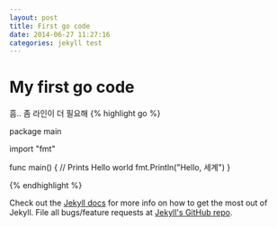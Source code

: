 ```yaml
---
layout: post
title: First go code
date: 2014-06-27 11:27:16
categories: jekyll test
---
```


# My first go code

흠.. 좀 라인이 더 필요해
{% highlight go %}

package main

import "fmt"

func main() {
// Prints Hello world
fmt.Println("Hello, 세계")
}

{% endhighlight %}

Check out the [Jekyll docs][jekyll] for more info on how to get the most out of Jekyll. File all bugs/feature requests at [Jekyll's GitHub repo][jekyll-gh].

[jekyll-gh]: https://github.com/jekyll/jekyll
[jekyll]: http://jekyllrb.com
